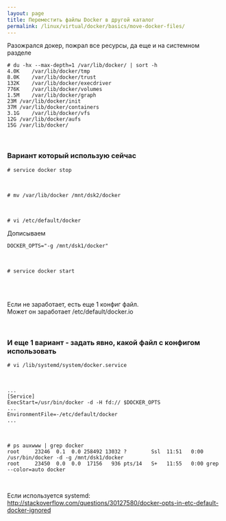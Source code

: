 ```yaml
---
layout: page
title: Переместить файлы Docker в другой каталог
permalink: /linux/virtual/docker/basics/move-docker-files/
---
```


Разожрался докер, пожрал все ресурсы, да еще и на системном разделе

    # du -hx --max-depth=1 /var/lib/docker/ | sort -h
    4.0K	/var/lib/docker/tmp
    8.0K	/var/lib/docker/trust
    132K	/var/lib/docker/execdriver
    776K	/var/lib/docker/volumes
    1.5M	/var/lib/docker/graph
    23M	/var/lib/docker/init
    37M	/var/lib/docker/containers
    3.1G	/var/lib/docker/vfs
    12G	/var/lib/docker/aufs
    15G	/var/lib/docker/


<br/>

### Вариант который использую сейчас


    # service docker stop

<br/>

    # mv /var/lib/docker /mnt/dsk2/docker


<br/>

    # vi /etc/default/docker

Дописываем

    DOCKER_OPTS="-g /mnt/dsk1/docker"

<br/>

    # service docker start


<br/><br/>

Если не заработает, есть еще 1 конфиг файл.   
Может он заработает /etc/default/docker.io


<br/>

### И еще 1 вариант - задать явно, какой файл с конфигом использовать


    # vi /lib/systemd/system/docker.service

<br/>

    ...
    [Service]
    ExecStart=/usr/bin/docker -d -H fd:// $DOCKER_OPTS
    ...
    EnvironmentFile=-/etc/default/docker
    ...

<br/>

    # ps auxwww | grep docker
    root     23246  0.1  0.0 258492 13032 ?        Ssl  11:51   0:00 /usr/bin/docker -d -g /mnt/dsk1/docker
    root     23450  0.0  0.0  17156   936 pts/14   S+   11:55   0:00 grep --color=auto docker


<br/>


Если используется systemd:  
http://stackoverflow.com/questions/30127580/docker-opts-in-etc-default-docker-ignored

